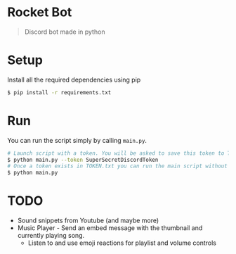 # Rocket Bot

> Discord bot made in python

# Setup
Install all the required dependencies using pip
``` sh
$ pip install -r requirements.txt
```
# Run
You can run the script simply by calling `main.py`. 
```sh
# Launch script with a token. You will be asked to save this token to TOKEN.txt
$ python main.py --token SuperSecretDiscordToken
# Once a token exists in TOKEN.txt you can run the main script without needing any arguments
$ python main.py
```

# TODO
  - Sound snippets from Youtube (and maybe more)
  - Music Player - Send an embed message with the thumbnail and currently playing song.
    - Listen to and use emoji reactions for playlist and volume controls